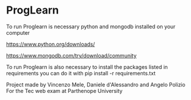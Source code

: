 # ProgLearn

To run Proglearn is necessary python and mongodb installed on your computer

https://www.python.org/downloads/

https://www.mongodb.com/try/download/community

To run Proglearn is also necessary to install the packages listed in requirements 
you can do it with pip install -r requirements.txt

Project made by Vincenzo Mele, Daniele d'Alessandro and Angelo Polizio
For the Tec web exam at Parthenope University
